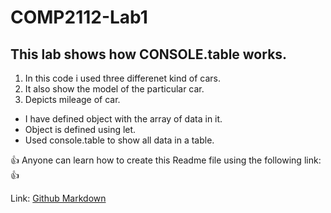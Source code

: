 # COMP2112-Lab1
## This lab shows how CONSOLE.table works.
1. In this code i used three differenet kind of cars.
2. It also show the model of the particular car.
3. Depicts mileage of car.


* I have defined object with the array of data in it.
* Object is defined using let.
* Used console.table to show all data in a table.


:+1: Anyone can learn how to create this Readme file using the following link: :+1:

Link: [Github Markdown](https://guides.github.com/features/mastering-markdown/)
